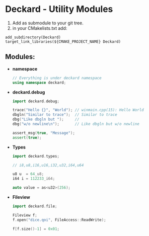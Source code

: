 # Deckard - Utility Modules

1. Add as submodule to your git tree.
2. in your CMakelists.txt add:
```
add_subdirectory(Deckard)
target_link_libraries(${CMAKE_PROJECT_NAME} Deckard)
```


## Modules:
  - **namespace**
    ```cpp
    // Everything is under deckard namespace
    using namespace deckard;
    ```
  - **deckard.debug**
    ```cpp
    import deckard.debug;

    trace("Hello {}", "World"); // winmain.cpp(15): Hello World
    dbgln("Similar to trace");  // Similar to trace
    dbg("Like dbgln but ");     // 
    dbg("w/o newline\n");       // Like dbgln but w/o newline 
	
    assert_msg(true, "Message");
    assert(true);

    ```
  - **Types**
      ```cpp
      import deckard.types;

      // i8,u8,i16,u16,i32,u32,i64,u64

      u8 u  = 64_u8;
      i64 i = 112233_i64;

      auto value = as<u32>(256);
      ```
  - **Fileview**
    ```cpp 
    import deckard.file;

    Fileview f;
    f.open("dice.qoi", FileAccess::ReadWrite);

    f[f.size()-1] = 0x01;
    ```
